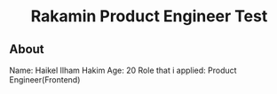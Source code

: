 <div align="center">
  <h1>Rakamin Product Engineer Test</h1>
</div>

## About

Name: Haikel Ilham Hakim
Age: 20
Role that i applied: Product Engineer(Frontend)
